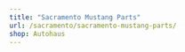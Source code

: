 ```yaml
---
title: "Sacramento Mustang Parts"
url: /sacramento/sacramento-mustang-parts/
shop: Autohaus
---
```

